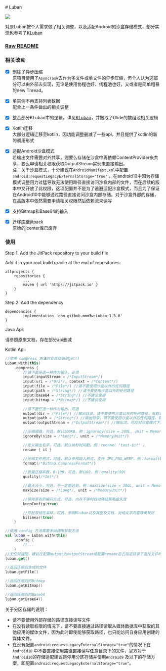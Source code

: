 \# Luban

[![](https://jitpack.io/v/mmm3w/Luban.svg)](https://jitpack.io/#mmm3w/Luban)

对原Luban按个人需求做了相关调整，以及适配Android的沙盒存储模式，部分实现也参考了[KLuban](https://github.com/forJrking/KLuban)

### [Raw README](https://github.com/Curzibn/Luban/blob/master/README.md)

### 相关改动

- [x] 删除了异步压缩<br>原项目使用了`AsyncTask`去作为多文件或单文件的异步压缩，但个人认为这部分可以由外部去实现，无论是使用协程也好、线程池也好，又或者是简单粗暴的new
  Thread。

- [x] 单实例不再支持列表数据<br>配合上一条件做出的相关调整

- [x] 
  整合部分KLuban中的逻辑，详见[KLuban](https://github.com/forJrking/KLuban/blob/master/README.md)，并搬取了Glide的数组池相关逻辑

- [x] Kotlin迁移<br>大部分逻辑迁移至kotlin，因功能调整删减了一些api，并且提供了kotlin的新的调用形式

- [x] 适配Android沙盒模式<br>若输出文件需要对外共享，则要么存储在沙盒中再依赖ContentProvider来共享，要么申请相关权限获取OutputStream实例来直接输出。<br>
  注：关于沙盒模式，十分建议在`AndroidManifest.xml`中配置`android:requestLegacyExternalStorage="true"`
  。在android10中因为存储模式调整用力过猛导致无法使用路径直接访问沙盒内部的文件，而在后续的版本中又开放了此权限，这项配置并不是为了逃避适配沙盒模式，而且为了保证在Android10中能够通过路径直接访问沙盒内部存储。对于沙盒外部的存储，在高版本中依然需要申请相关权限然后依赖流来读写

- [x] 支持Bitmap和Base64的输入

- [x] 迁移库至jitpack<br>原始的jcenter库已废弃

### 使用

Step 1. Add the JitPack repository to your build file

Add it in your root build.gradle at the end of repositories:

	allprojects {
		repositories {
			...
			maven { url 'https://jitpack.io' }
		}
	}

Step 2. Add the dependency

	dependencies {
	        implementation 'com.github.mmm3w:Luban:1.3.0'
	}

Java Api:

请参照原来文档，存在部分api删减

Kotlin Api:

```kotlin
//使用 compress 方法时会自动调用get()
Luban.with(this)
    .compress {
        //请下面任选一种作为输入，必须
        input(inputStream = /*InputStream*/)
        input(uri = /*Uri*/, context = /*Context*/)
        input(file = /*File*/) //请不要使用沙盒以外的任何路径
        input(path = /*String*/) //请不要使用沙盒以外的任何路径
        input(base64 = /*String*/) //不建议使用 
        input(bitmap = /*Bitmap*/) //不建议使用

        //请下面任选一种作为输出，可选
        output(dir = /*File*/) //输出目录，请不要使用沙盒以外的任何路径，有默认输出目录
        output(path = /*String*/) //输出目录，请不要使用沙盒以外的任何路径，有默认输出目录
        output(outputStream = /*OutputStream*/) //输出流，可应对沙盒模式下对外部存储的写入（未测试）

        //压缩阈值，可选，默认100KB，例：ignoreBy(size = 200L, unit = MemoryUnit.KB)
        ignoreBy(size = /*Long*/, unit = /*MemoryUnit*/)

        //定义输出名字，可选，默认纳秒时间戳，例：rename( "test-$it" )
        rename { it }

        //压缩文件格式，可选，默认参照输入格式，支持 JPG,PNG,WEBP，例：format(Bitmap.CompressFormat.PNG)
        format(/*Bitmap.CompressFormat*/)

        //质量压缩系数，0-100，可选，默认60，例：quality(90)
        quality(/*Int*/)

        //最大大小，可选，不一定能达到，例：maxSize(size = 300L, unit = MemoryUnit.KB)
        maxSize(size = /*Long*/, unit = /*MemoryUnit*/)

        //保持原有的编码方式，可选，内存不够时自动降级策略会失效
        keepConfig(true)

        //开起双线性采样，可选，参照KLuban以及其提及文档，对纯文字内容效果较好
        bilinear(true)
    }

//使用 config 方法需要手动调用获取方法
val luban = Luban.with(this)
    .config {
        //...
    }
//无任何返回，建议在配置output为outputStream或配置rename后去指定目录下查找文件时使用
luban.get()

//返回压缩后生成的文件
luban.getFile()

//返回压缩后的Bitmap
luban.getBitmap()

//返回压缩后的Base64
luban.getBase64()

```

关于分区存储的说明：

- 请不要使用外部存储的路径直接读写文件
- 在没有读取权限的情况下，请不要直接通过路径读取从媒体数据库中获取的其他应用的媒体文件，因为此时即使能够获取路径，也只能访问自身应用创建的媒体文件。
- 在没有配置`android:requestLegacyExternalStorage="true"`的情况下在`Android10`
  中不要直接使用路径直接读写任意目录下的文件，官方对于`Android10`的存储适配建议是停用分区存储并使用`Android9`
  及以下的存储方案，即配置`android:requestLegacyExternalStorage="true"`。
